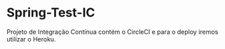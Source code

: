 # Spring-Test-IC
Projeto de Integração Contínua contém o CircleCI e para o deploy iremos utilizar o Heroku.

